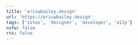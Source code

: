 ```yaml
---
title: 'ericwbailey.design'
url: 'https://ericwbailey.design'
tags: ['sites', 'designer', 'developer', 'a11y']
nsfw: false
rss: false
---
```

